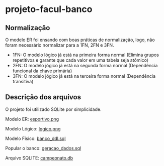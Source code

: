 # projeto-facul-banco

## Normalização
O modelo ER foi ensando com boas práticas de normalização, logo, não foram necessário normalizar para a 1FN, 2FN e 3FN.

- 1FN: O modelo lógico já está na primeira forma normal (Elimina grupos repetitivos e garante que cada valor em uma tabela seja atômico)
- 2FN: O modelo jógico já está na segunda forma normal (Dependência funcional da chave primária)
- 3FN: O modelo jógico já está na terceira forma normal (Dependência transitiva)

## Descrição dos arquivos

O projeto foi utilizado SQLite por simplicidade.

Modelo ER: [esportivo.png](esportivo.png)

Modelo Lógico: [logico.png](logico.png)

Modelo Físico: [banco_ddl.sql](banco_ddl.sql)

Popular o banco: [geracao_dados.sql](geracao_dados.sql)

Arquivo SQLITE: [campeonato.db](campeonato.db)
